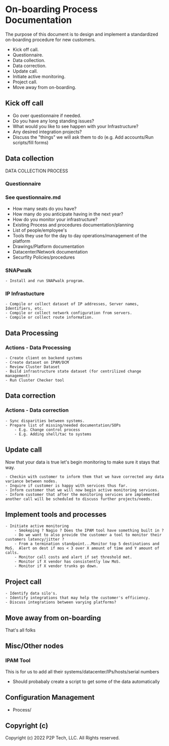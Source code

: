 # On-boarding Process Documentation

The purpose of this document is to design and implement a standardized on-boarding procedure for new customers.

- Kick off call.
- Questionnaire.
- Data collection.
- Data correction.
- Update call.
- Initiate active monitoring.
- Project call.
- Move away from on-boarding.

## Kick off call

- Go over questionnaire if needed.
- Do you have any long standing issues?
- What would you like to see happen with your Infrastructure?
- Any desired integration projects?
- Discuss the "things" we will ask them to do (e.g. Add accounts/Run scripts/fill forms)

## Data collection

DATA COLLECTION PROCESS

### Questionnaire
### See questionnaire.md

- How many seats do you have?
- How many do you anticipate having in the next year?
- How do you monitor your infrastructure?
- Existing Process and procedures documentation/planning
- List of people/employee's
- Tools they use for the day to day operations/management of the platform
- Drawings/Platform documentation
- Datacenter/Network documentation
- Securfity Policies/procedures

### SNAPwalk

    - Install and run SNAPwalk program.

### IP Infrastucture

    - Compile or collect dataset of IP addresses, Server names, Identifiers, etc.
    - Compile or collect network configuration from servers.
    - Compile or collect route information. 

## Data Processing

### Actions - Data Processing

    - Create client on backend systems
    - Create dataset on IPAM/DCM
    - Review Cluster Dataset  
    - Build infrastructure state dataset (for centrilized change management)
    - Run Cluster Checker tool

## Data correction

### Actions - Data correction

    - Sync disparities between systems.
    - Prepare list of missing/needed documentation/SOPs 
        - E.g. Change control process
        - E.g. Adding shell/tac to systems

## Update call

Now that your data is true let's begin monitoring to make sure it stays that way.

    - Checkin with customer to inform them that we have corrected any data variance between nodes.
    - Inquire if customer is happy with services thus far.
    - Inform customer that we will now begin active monitoring services.
    - Inform customer that after the monitoring services are implemented another call will be scheduled to discuss further projects/needs.

## Implement tools and processes

    - Initiate active monitoring
        - Smokeping ? Nagio ? Does the IPAM tool have something built in ? 
        - Do we want to also provide the customer a tool to monitor their customers latency/jitter ? 
        - From a termination standpoint...Monitor top 5 destinations and MoS.  Alert on dest if mos < 3 over X amount of time and Y amount of calls.
        - Monitor call costs and alert if set threshold met.
        - Monitor if X vendor has consistently low MoS. 
        - Monitor if X vendor trunks go down. 

## Project call

    - Identify data silo's.
    - Identify integrations that may help the customer's efficiency. 
    - Discuss integrations between varying platforms?

## Move away from on-boarding

That's all folks

## Misc/Other nodes

### IPAM Tool

  This is for us to add all their systems/datacenter/IPs/hosts/serial numbers

- Should probabaly create a script to get some of the data automatically

## Configuration Management

- Process/

## Copyright (c)

Copyright (c) 2022 P2P Tech, LLC.
All Rights reserved.